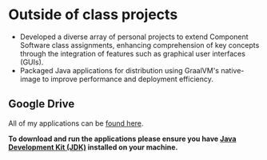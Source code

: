 # Outside of class projects
* Developed a diverse array of personal projects to extend Component Software class assignments,
enhancing comprehension of key concepts through the integration of features such as graphical user interfaces (GUIs).
* Packaged Java applications for distribution using GraalVM's native-image to improve performance and deployment efficiency.

## Google Drive
All of my applications can be [found here](https://drive.google.com/drive/folders/1xoAnxlHlmkkY-YMVm9t5hXUrryiei4xd?usp=drive_link).

**To download and run the applications please ensure you have [Java Development Kit (JDK)](https://www.oracle.com/java/technologies/javase-jdk11-downloads.html)
installed on your machine.**
